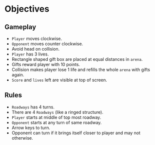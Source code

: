 # Objectives
## Gameplay
- `Player` moves clockwise.
- `Opponent` moves counter clockwise.
- Avoid head on collision.
- `Player` has 3 lives.
- Rectangle shaped gift box are placed at equal distances in `arena`.
- Gifts reward player with 10 points.
- Collision makes player lose 1 life and refills the whole `arena` with gifts again.
- `Score` and `lives` left are visible at top of screen.

## Rules
- `Roadways` has 4 turns.
- There are 4 `Roadways` (like a ringed structure).
- `Player` starts at middle of top most roadway.
- `Opponent` starts at any turn of same roadway.
- Arrow keys to turn.
- Opponent can turn if it brings itself closer to player and may not otherwise.